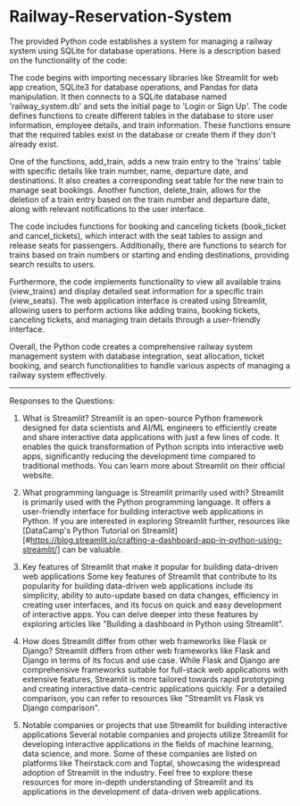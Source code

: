# Railway-Reservation-System

The provided Python code establishes a system for managing a railway system using SQLite for database operations. Here is a description based on the functionality of the code:

The code begins with importing necessary libraries like Streamlit for web app creation, SQLite3 for database operations, and Pandas for data manipulation. It then connects to a SQLite database named 'railway_system.db' and sets the initial page to 'Login or Sign Up'. The code defines functions to create different tables in the database to store user information, employee details, and train information. These functions ensure that the required tables exist in the database or create them if they don't already exist.

One of the functions, add_train, adds a new train entry to the 'trains' table with specific details like train number, name, departure date, and destinations. It also creates a corresponding seat table for the new train to manage seat bookings. Another function, delete_train, allows for the deletion of a train entry based on the train number and departure date, along with relevant notifications to the user interface.

The code includes functions for booking and canceling tickets (book_ticket and cancel_tickets), which interact with the seat tables to assign and release seats for passengers. Additionally, there are functions to search for trains based on train numbers or starting and ending destinations, providing search results to users.

Furthermore, the code implements functionality to view all available trains (view_trains) and display detailed seat information for a specific train (view_seats). The web application interface is created using Streamlit, allowing users to perform actions like adding trains, booking tickets, canceling tickets, and managing train details through a user-friendly interface.

Overall, the Python code creates a comprehensive railway system management system with database integration, seat allocation, ticket booking, and search functionalities to handle various aspects of managing a railway system effectively.
___________________________________________________________________________________________________________________________________________________________________________________

Responses to the Questions:

1. What is Streamlit?
Streamlit is an open-source Python framework designed for data scientists and AI/ML engineers to efficiently create and share interactive data applications with just a few lines of code. It enables the quick transformation of Python scripts into interactive web apps, significantly reducing the development time compared to traditional methods. You can learn more about Streamlit on their official website.

2. What programming language is Streamlit primarily used with?
Streamlit is primarily used with the Python programming language. It offers a user-friendly interface for building interactive web applications in Python. If you are interested in exploring Streamlit further, resources like [DataCamp's Python Tutorial on Streamlit][#https://blog.streamlit.io/crafting-a-dashboard-app-in-python-using-streamlit/] can be valuable.

3. Key features of Streamlit that make it popular for building data-driven web applications
Some key features of Streamlit that contribute to its popularity for building data-driven web applications include its simplicity, ability to auto-update based on data changes, efficiency in creating user interfaces, and its focus on quick and easy development of interactive apps. You can delve deeper into these features by exploring articles like "Building a dashboard in Python using Streamlit".

4. How does Streamlit differ from other web frameworks like Flask or Django?
Streamlit differs from other web frameworks like Flask and Django in terms of its focus and use case. While Flask and Django are comprehensive frameworks suitable for full-stack web applications with extensive features, Streamlit is more tailored towards rapid prototyping and creating interactive data-centric applications quickly. For a detailed comparison, you can refer to resources like "Streamlit vs Flask vs Django comparison".

5. Notable companies or projects that use Streamlit for building interactive applications
Several notable companies and projects utilize Streamlit for developing interactive applications in the fields of machine learning, data science, and more. Some of these companies are listed on platforms like Theirstack.com and Toptal, showcasing the widespread adoption of Streamlit in the industry.
Feel free to explore these resources for more in-depth understanding of Streamlit and its applications in the development of data-driven web applications.

